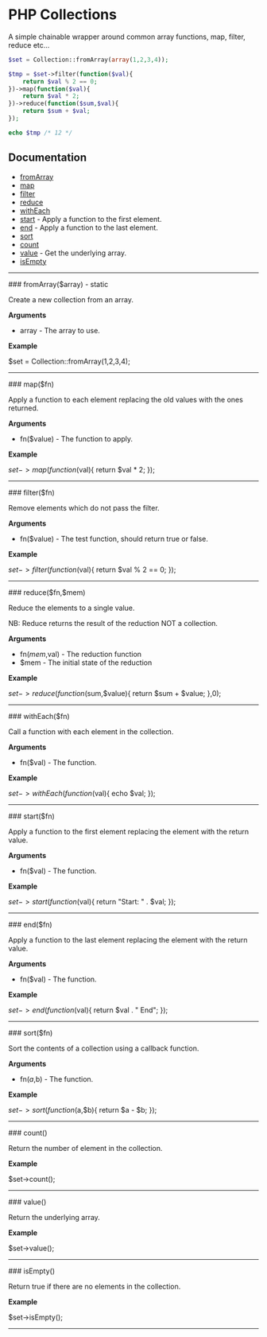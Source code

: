 # PHP Collections

A simple chainable wrapper around common array functions, map, filter, reduce etc...

```php
$set = Collection::fromArray(array(1,2,3,4));

$tmp = $set->filter(function($val){
	return $val % 2 == 0;
})->map(function($val){
	return $val * 2;
})->reduce(function($sum,$val){
	return $sum + $val;
});

echo $tmp /* 12 */
```

## Documentation

* [fromArray](#fromArray)
* [map](#map)
* [filter](#filter)
* [reduce](#reduce)
* [withEach](#withEach)
* [start](#start) - Apply a function to the first element.
* [end](#end) - Apply a function to the last element.
* [sort](#sort)
* [count](#count)
* [value](#value) - Get the underlying array.
* [isEmpty](#isEmpty)

---------------------------------------

<a name = "fromArray" />
### fromArray($array) - static

Create a new collection from an array.

__Arguments__

* array - The array to use.

__Example__

$set = Collection::fromArray(1,2,3,4);

---------------------------------------

<a name = "map" />
### map($fn)

Apply a function to each element replacing the old values with the ones returned.

__Arguments__

* fn($value) - The function to apply.

__Example__

$set->map(function($val){
	return $val * 2;
});

---------------------------------------

<a name = "filter" />
### filter($fn)

Remove elements which do not pass the filter.

__Arguments__

* fn($value) - The test function, should return true or false.

__Example__

$set->filter(function($val){
	return $val % 2 == 0;
});

---------------------------------------

<a name = "reduce" />
### reduce($fn,$mem)

Reduce the elements to a single value.

NB: Reduce returns the result of the reduction NOT a collection.

__Arguments__

* fn($mem,$val) - The reduction function  
* $mem - The initial state of the reduction

__Example__

$set->reduce(function($sum,$value){
	return $sum + $value;
},0);

---------------------------------------

<a name = "withEach" />
### withEach($fn)

Call a function with each element in the collection.

__Arguments__

* fn($val) - The function. 

__Example__

$set->withEach(function($val){
	echo $val;
});

---------------------------------------

<a name = "start" />
### start($fn)

Apply a function to the first element replacing the element with the return value.

__Arguments__

* fn($val) - The function. 

__Example__

$set->start(function($val){
	return "Start: " . $val;
});

---------------------------------------

<a name = "end" />
### end($fn)

Apply a function to the last element replacing the element with the return value.

__Arguments__

* fn($val) - The function. 

__Example__

$set->end(function($val){
	return $val . " End";
});

---------------------------------------

<a name = "sort" />
### sort($fn)

Sort the contents of a collection using a callback function.

__Arguments__

* fn($a,$b) - The function. 

__Example__

$set->sort(function($a,$b){
	return $a - $b;
});

---------------------------------------

<a name = "count" />
### count()

Return the number of element in the collection.

__Example__

$set->count();

---------------------------------------

<a name = "value" />
### value()

Return the underlying array.

__Example__

$set->value();

---------------------------------------

<a name = "isEmpty" />
### isEmpty()

Return true if there are no elements in the collection.

__Example__

$set->isEmpty();

---------------------------------------
